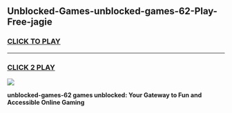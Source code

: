 
## Unblocked-Games-unblocked-games-62-Play-Free-jagie
<h3>
<a href="https://premium76.site?title=unblocked-games-62&ref=10A">CLICK TO PLAY</a></h3>
<hr>

<h3>
<a href="https://premium76.site?title=unblocked-games-62&ref=10A">CLICK 2 PLAY</a>
  
</h3>

<a href="https://premium76.site?title=unblocked-games-62&ref=10A"><img src="https://clearcache.store/games.png"></a>


**unblocked-games-62 games unblocked: Your Gateway to Fun and Accessible Online Gaming**
